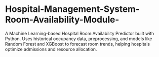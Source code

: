 # Hospital-Management-System-Room-Availability-Module-
A Machine Learning-based Hospital Room Availability Predictor built with Python. Uses historical occupancy data, preprocessing, and models like Random Forest and XGBoost to forecast room trends, helping hospitals optimize admissions and resource allocation.
